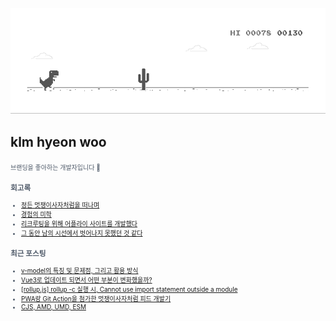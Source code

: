 
<div align="center">
  
![dino.gif](./dino.gif)

</div>

## klm hyeon woo

<span style="color:#4E5968; font-size:10px;">
브랜딩을 좋아하는 개발자입니다 🦄

### 회고록
- [정든 멋쟁이사자처럼을 떠나며](https://klmhyeonwooo.tistory.com/89)<br>
- [경험의 미학](https://klmhyeonwooo.tistory.com/80)<br>
- [리크루팅을 위해 어플라이 사이트를 개발했다](https://klmhyeonwooo.tistory.com/74)<br>
- [그 동안 남의 시선에서 벗어나지 못했던 것 같다](https://klmhyeonwooo.tistory.com/65)<br>

### 최근 포스팅
- [v-model의 특징 및 문제점, 그리고 활용 방식](https://klmhyeonwooo.tistory.com/113)<br>
- [Vue3로 업데이트 되면서 어떤 부분이 변화했을까?](https://klmhyeonwooo.tistory.com/112)<br>
- [[rollup.js] rollup -c 실행 시, Cannot use import statement outside a module](https://klmhyeonwooo.tistory.com/109)<br>
- [PWA랑 Git Action을 첨가한 멋쟁이사자처럼 피드 개발기](https://klmhyeonwooo.tistory.com/108)<br>
- [CJS, AMD, UMD, ESM](https://klmhyeonwooo.tistory.com/107)<br>

